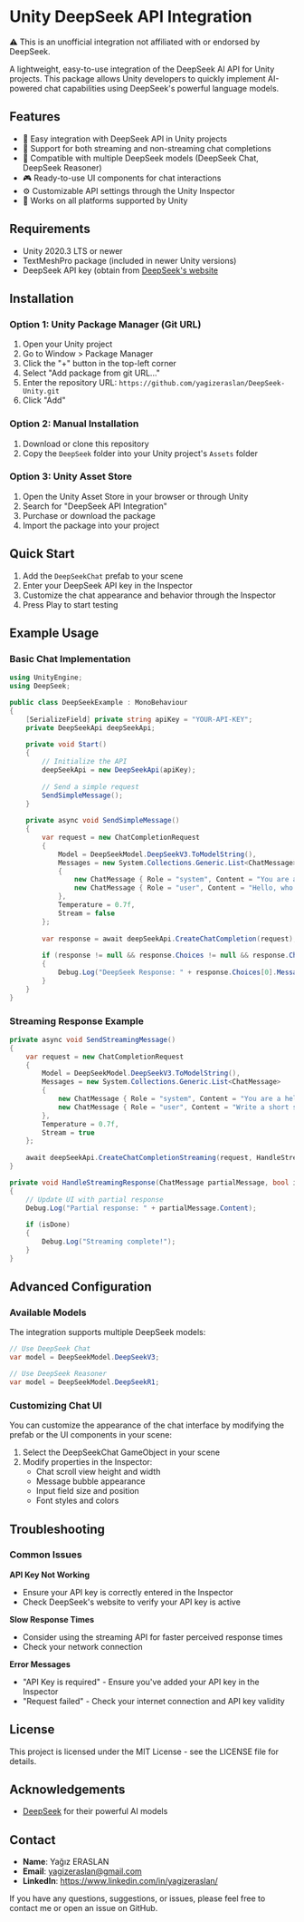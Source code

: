 # Unity DeepSeek API Integration

⚠️ This is an unofficial integration not affiliated with or endorsed by DeepSeek.

A lightweight, easy-to-use integration of the DeepSeek AI API for Unity projects. This package allows Unity developers to quickly implement AI-powered chat capabilities using DeepSeek's powerful language models.

## Features

- 🚀 Easy integration with DeepSeek API in Unity projects
- 💬 Support for both streaming and non-streaming chat completions
- 🔄 Compatible with multiple DeepSeek models (DeepSeek Chat, DeepSeek Reasoner)
- 🎮 Ready-to-use UI components for chat interactions
- ⚙️ Customizable API settings through the Unity Inspector
- 📱 Works on all platforms supported by Unity

## Requirements

- Unity 2020.3 LTS or newer
- TextMeshPro package (included in newer Unity versions)
- DeepSeek API key (obtain from [DeepSeek's website](https://www.deepseek.com/)

## Installation

### Option 1: Unity Package Manager (Git URL)

1. Open your Unity project
2. Go to Window > Package Manager
3. Click the "+" button in the top-left corner
4. Select "Add package from git URL..."
5. Enter the repository URL: `https://github.com/yagizeraslan/DeepSeek-Unity.git`
6. Click "Add"

### Option 2: Manual Installation

1. Download or clone this repository
2. Copy the `DeepSeek` folder into your Unity project's `Assets` folder

### Option 3: Unity Asset Store

1. Open the Unity Asset Store in your browser or through Unity
2. Search for "DeepSeek API Integration"
3. Purchase or download the package
4. Import the package into your project

## Quick Start

1. Add the `DeepSeekChat` prefab to your scene
2. Enter your DeepSeek API key in the Inspector
3. Customize the chat appearance and behavior through the Inspector
4. Press Play to start testing

## Example Usage

### Basic Chat Implementation

```csharp
using UnityEngine;
using DeepSeek;

public class DeepSeekExample : MonoBehaviour
{
    [SerializeField] private string apiKey = "YOUR-API-KEY";
    private DeepSeekApi deepSeekApi;
    
    private void Start()
    {
        // Initialize the API
        deepSeekApi = new DeepSeekApi(apiKey);
        
        // Send a simple request
        SendSimpleMessage();
    }
    
    private async void SendSimpleMessage()
    {
        var request = new ChatCompletionRequest
        {
            Model = DeepSeekModel.DeepSeekV3.ToModelString(),
            Messages = new System.Collections.Generic.List<ChatMessage>
            {
                new ChatMessage { Role = "system", Content = "You are a helpful assistant." },
                new ChatMessage { Role = "user", Content = "Hello, who are you?" }
            },
            Temperature = 0.7f,
            Stream = false
        };
        
        var response = await deepSeekApi.CreateChatCompletion(request);
        
        if (response != null && response.Choices != null && response.Choices.Count > 0)
        {
            Debug.Log("DeepSeek Response: " + response.Choices[0].Message.Content);
        }
    }
}
```

### Streaming Response Example

```csharp
private async void SendStreamingMessage()
{
    var request = new ChatCompletionRequest
    {
        Model = DeepSeekModel.DeepSeekV3.ToModelString(),
        Messages = new System.Collections.Generic.List<ChatMessage>
        {
            new ChatMessage { Role = "system", Content = "You are a helpful assistant." },
            new ChatMessage { Role = "user", Content = "Write a short story about a robot." }
        },
        Temperature = 0.7f,
        Stream = true
    };
    
    await deepSeekApi.CreateChatCompletionStreaming(request, HandleStreamingResponse);
}

private void HandleStreamingResponse(ChatMessage partialMessage, bool isDone)
{
    // Update UI with partial response
    Debug.Log("Partial response: " + partialMessage.Content);
    
    if (isDone)
    {
        Debug.Log("Streaming complete!");
    }
}
```

## Advanced Configuration

### Available Models

The integration supports multiple DeepSeek models:

```csharp
// Use DeepSeek Chat
var model = DeepSeekModel.DeepSeekV3;

// Use DeepSeek Reasoner
var model = DeepSeekModel.DeepSeekR1;
```

### Customizing Chat UI

You can customize the appearance of the chat interface by modifying the prefab or the UI components in your scene:

1. Select the DeepSeekChat GameObject in your scene
2. Modify properties in the Inspector:
   - Chat scroll view height and width
   - Message bubble appearance
   - Input field size and position
   - Font styles and colors

## Troubleshooting

### Common Issues

**API Key Not Working**
- Ensure your API key is correctly entered in the Inspector
- Check DeepSeek's website to verify your API key is active

**Slow Response Times**
- Consider using the streaming API for faster perceived response times
- Check your network connection

**Error Messages**
- "API Key is required" - Ensure you've added your API key in the Inspector
- "Request failed" - Check your internet connection and API key validity

## License

This project is licensed under the MIT License - see the LICENSE file for details.

## Acknowledgements

- [DeepSeek](https://www.deepseek.com/) for their powerful AI models

## Contact

- **Name**: Yağız ERASLAN
- **Email**: yagizeraslan@gmail.com
- **LinkedIn**: https://www.linkedin.com/in/yagizeraslan/

If you have any questions, suggestions, or issues, please feel free to contact me or open an issue on GitHub.
